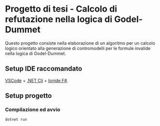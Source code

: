 # Progetto di tesi - Calcolo di refutazione nella logica di Godel-Dummet

Questo progetto consiste nella elaborazione di un algoritmo per un calcolo logico orientato alla generazione di contromodelli per le formule invalide nella logica di Godel-Dummet.

## Setup IDE raccomandato

[VSCode](https://code.visualstudio.com/) + [.NET Cli](https://learn.microsoft.com/en-us/dotnet/core/tools/) + [Ionide F#](https://marketplace.visualstudio.com/items?itemName=Ionide.Ionide-fsharp).

## Setup progetto

### Compilazione ed avvio

```sh
dotnet run
```
